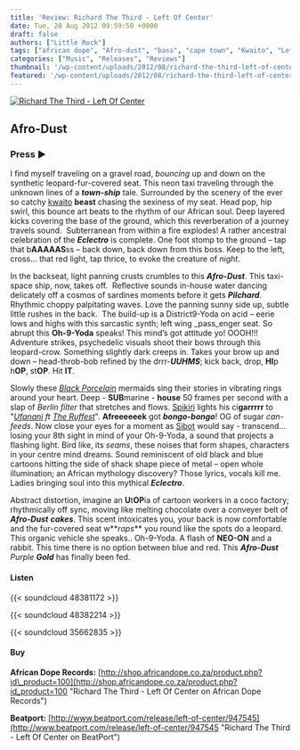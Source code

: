 ```yaml
---
title: 'Review: Richard The Third - Left Of Center'
date: Tue, 28 Aug 2012 09:59:50 +0000
draft: false
authors: ["Little Rock"]
tags: ["african dope", "Afro-dust", "bass", "cape town", "Kwaito", "Left Of Center", "richard the third", "The Ruffest"]
categories: ["Music", "Releases", "Reviews"]
thumbnail: '/wp-content/uploads/2012/08/richard-the-third-left-of-center-150x150.jpg'
featured: '/wp-content/uploads/2012/08/richard-the-third-left-of-center-304x190.jpg'
---
```


[![Richard The Third - Left Of Center](/wp-content/uploads/2012/08/richard-the-third-left-of-center.jpg "Richard The Third - Left Of Center")](/wp-content/uploads/2012/08/richard-the-third-left-of-center.jpg)

Afro-Dust
---------

### Press ►

I find myself traveling on a gravel road, _bouncing_ up and down on the synthetic leopard-fur-covered seat. This neon taxi traveling through the unknown lines of a **_town-ship_** tale. Surrounded by the scenery of the ever so catchy [kwaito](http://www.sahistory.org.za/performing-arts/kwaito "Kwaito") **beast** chasing the sexiness of my seat. Head pop, hip swirl, this bounce art beats to the rhythm of our African soul. Deep layered kicks covering the base of the ground, which this reverberation of a journey travels sound.  Subterranean from within a fire explodes! A rather ancestral celebration of the **_Eclectro_** is complete. One foot stomp to the ground – tap that b**AAAAAS**ss – back down, back down from this boss. Keep to the left, cross... that red light, tap thrice, to evoke the creature of _night_.

In the backseat, light panning crusts crumbles to this **_Afro-Dust_**. This taxi-space ship, now, takes off.  Reflective sounds in-house water dancing delicately off a cosmos of sardines moments before it gets **_Pilchard_**. Rhythmic choppy palpitating waves. Love the panning sunny side up, subtle little rushes in the back.  The build-up is a District9-Yoda on acid – eerie lows and highs with this sarcastic synth; left wing _pass_enger seat. So abrupt this **Oh-9-Yoda** speaks! This mind’s got attitude yo! OOOH!!! Adventure strikes, psychedelic visuals shoot their bows through this leopard-crow. Something slightly dark creeps in. Takes your brow up and down – head-throb-bob refined by the drrr-**_UUHMS_**; kick back, drop, **HI**p h**OP**, st**OP**. Hit **IT**.

Slowly these [_Black Porcelain_](http://www.beatport.com/track/slip-feat-black-porcelain-original-mix/3682713 "Slip ft Black Porcelain") mermaids sing their stories in vibrating rings around your heart. Deep - **SUB**marine - **house** 50 frames per second with a slap of _Berlin filter_ that stretches and flows. [Spikiri](http://yomzansi.com/tag/mandla-spikiri/ "Spikiri") lights his ci**garrrrr** to "_[Ufanani](http://www.beatport.com/track/ufunani-feat-the-ruffest-original-mix/3682709 "Ufunani ft the Ruffest") ft [The Ruffest](https://www.facebook.com/pages/Ruffest/142518409149807 "The Ruffest")_". **Afreeeeeek** got **_bongo-bongo_**! OG of sugar _can-feeds_. Now close your eyes for a moment as [Sibot](http://www.sshadoworkss.co.za/artist/sibot "Sibot") would say - transcend... losing your 8th sight in mind of your Oh-9-Yoda, a sound that projects a flashing light. Bird like, its _seams_, these noises that form shapes, characters in your centre mind dreams. Sound reminiscent of old black and blue cartoons hitting the side of shack shape piece of metal – open whole illumination; an African mythology discovery? Those lyrics, vocals kill me. Ladies bringing soul into this mythical **_Eclectro_**.

Abstract distortion, imagine an **U**t**OP**ia of cartoon workers in a coco factory; rhythmically off sync, moving like melting chocolate over a conveyer belt of **_Afro-Dust_** **_cakes_**. This scent intoxicates you, your back is now comfortable and the fur-covered seat w**_raps_** you round like the spots do a leopard. This organic vehicle she speaks.. Oh-9-Yoda. A flash of **NEO-ON** and a rabbit. This time there is no option between blue and red. This **_Afro-Dust_** _Purple **Gold**_ has finally been fed.

#### Listen

{{< soundcloud 48381172 >}}

{{< soundcloud 48382214 >}}

{{< soundcloud 35662835 >}}

#### Buy

**African Dope Records:** [http://shop.africandope.co.za/product.php?id\_product=100](http://shop.africandope.co.za/product.php?id_product=100 "Richard The Third - Left Of Center on African Dope Records")

**Beatport:** [http://www.beatport.com/release/left-of-center/947545](http://www.beatport.com/release/left-of-center/947545 "Richard The Third - Left Of Center on BeatPort")

